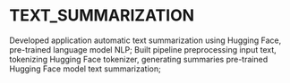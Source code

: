 # TEXT_SUMMARIZATION
Developed application automatic text summarization using Hugging Face, pre-trained language model NLP; Built pipeline preprocessing input text, tokenizing Hugging Face tokenizer, generating summaries pre-trained Hugging Face model text summarization;
